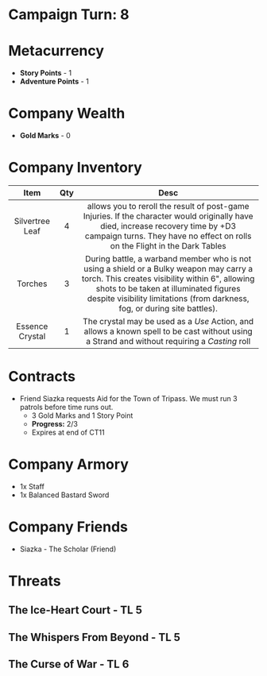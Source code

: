 # Campaign Turn: 8
# Metacurrency
- **Story Points** - 1
- **Adventure Points** - 1
# Company Wealth
- **Gold Marks** - 0
# Company Inventory

|      Item       | Qty |                                                                                                                               Desc                                                                                                                               |
|:---------------:|:---:|:----------------------------------------------------------------------------------------------------------------------------------------------------------------------------------------------------------------------------------------------------------------:|
| Silvertree Leaf |  4  |                         allows you to reroll the result of post-game Injuries. If the character would originally have died, increase recovery time by +D3 campaign turns.  They have no effect on rolls on the Flight in the Dark Tables                         |
|     Torches     |  3  | During battle, a warband member who is not using a shield or a Bulky weapon may carry a torch. This creates visibility within 6", allowing shots to be taken at illuminated figures despite visibility limitations (from darkness, fog, or during site battles). |
| Essence Crystal |  1  | The crystal may be used as a *Use* Action, and allows a known spell to be cast without using a Strand and without requiring a *Casting* roll                                                                                                                                                                                                                                                                 |

# Contracts
- Friend Siazka requests Aid for the Town of Tripass.  We must run 3 patrols before time runs out.
	- 3 Gold Marks and 1 Story Point
	- **Progress:** 2/3
	- Expires at end of CT11
# Company Armory
- 1x Staff
- 1x Balanced Bastard Sword
# Company Friends
- Siazka - The Scholar (Friend)
# Threats
## The Ice-Heart Court - TL 5
## The Whispers From Beyond - TL 5
## The Curse of War - TL 6